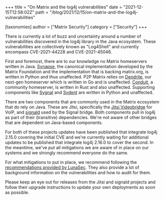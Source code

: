 +++
title = "On Matrix and the log4j vulnerabilities"
date = "2021-12-15T12:58:02Z"
path = "/blog/2021/12/15/on-matrix-and-the-log4j-vulnerabilities"

[taxonomies]
author = ["Matrix Security"]
category = ["Security"]
+++

There is currently a lot of buzz and uncertainty around a number of vulnerabilities discovered in the log4j library in the Java ecosystem. These vulnerabilities are collectively known as "Log4Shell" and currently encompass CVE-2021-44228 and CVE-2021-45046.

First and foremost, there are to our knowledge no Matrix homeservers written in Java. [Synapse](https://github.com/matrix-org/synapse/), the canonical implementation developed by the Matrix Foundation and the implementation that is backing matrix.org, is written in Python and thus unaffected. P2P Matrix relies on [Dendrite](https://github.com/matrix-org/dendrite), our next-gen homeserver which is written in Go and is unaffected. [Conduit](https://gitlab.com/famedly/conduit/), a community homeserver, is written in Rust and also unaffected. Supporting components like [Sygnal](https://github.com/matrix-org/sygnal) and [Sydent](https://github.com/matrix-org/sydent) are written in Python and unaffected.

There are two components that are commonly used in the Matrix ecosystem that do rely on Java. These are Jitsi, specifically the [Jitsi Videobridge](https://github.com/jitsi/jitsi-videobridge) for VoIP, and [signald](https://gitlab.com/signald/signald) used by the Signal bridge. Both components pull in log4j as part of their (transitive) dependencies. We're not aware of other bridges that are dependent on Java-based components.

For both of these projects updates have been published that integrate log4j 2.15.0 covering the initial CVE and we're currently waiting for additional updates to be published that integrate log4j 2.16.0 to cover the second. In the meantime, we've put all mitigations we are aware of in place on our systems and we strongly recommend everyone do the same.

For what mitigations to put in place, we recommend following the [recommendations provided by LunaSec](https://www.lunasec.io/docs/blog/log4j-zero-day-mitigation-guide/). They also provide a lot of background information on the vulnerabilities and how to audit for them.

Please keep an eye out for releases from the Jitsi and signald projects and follow their upgrade instructions to update your own deployments as soon as possible.
